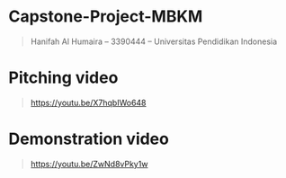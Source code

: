 # Capstone-Project-MBKM
> Hanifah Al Humaira – 3390444 – Universitas Pendidikan Indonesia

# Pitching video
> https://youtu.be/X7hqbIWo648

# Demonstration video
> https://youtu.be/ZwNd8vPky1w
